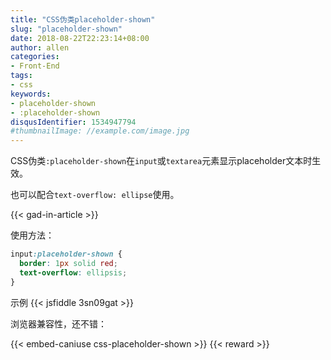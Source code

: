 ```yaml
---
title: "CSS伪类placeholder-shown"
slug: "placeholder-shown"
date: 2018-08-22T22:23:14+08:00
author: allen
categories:
- Front-End
tags:
- css
keywords:
- placeholder-shown
- :placeholder-shown
disqusIdentifier: 1534947794
#thumbnailImage: //example.com/image.jpg
---
```

CSS伪类`:placeholder-shown`在`input`或`textarea`元素显示placeholder文本时生效。

<!--more-->

也可以配合`text-overflow: ellipse`使用。

{{< gad-in-article >}}

使用方法：
```css
input:placeholder-shown {
  border: 1px solid red;
  text-overflow: ellipsis;
}
```

示例
{{< jsfiddle 3sn09gat >}}

浏览器兼容性，还不错：

{{< embed-caniuse css-placeholder-shown >}}
{{< reward >}}
